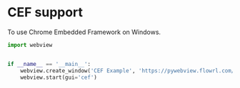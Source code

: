 # CEF support

To use Chrome Embedded Framework on Windows.

``` python
import webview


if __name__ == '__main__':
    webview.create_window('CEF Example', 'https://pywebview.flowrl.com/hello')
    webview.start(gui='cef')
```
